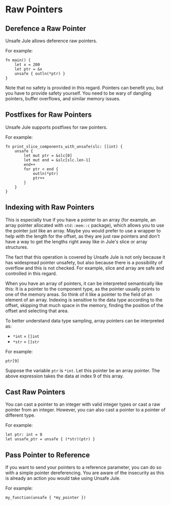 # Raw Pointers

## Derefence a Raw Pointer
Unsafe Jule allows deference raw pointers.

For example:
```jule
fn main() {
    let x = 200
    let ptr = &x
    unsafe { outln(*ptr) }
}
```
Note that no safety is provided in this regard. Pointers can benefit you, but you have to provide safety yourself. You need to be wary of dangling pointers, buffer overflows, and similar memory issues.


## Postfixes for Raw Pointers
Unsafe Jule supports postfixes for raw pointers.

For example:
```jule
fn print_slice_components_with_unsafe(slc: []int) {
    unsafe {
        let mut ptr = &slc[0]
        let mut end = &slc[slc.len-1]
        end++
        for ptr < end {
            outln(*ptr)
            ptr++
        }
    }
}
```

## Indexing with Raw Pointers
This is especially true if you have a pointer to an array (for example, an array pointer allocated with `std::mem::c` package), which allows you to use the pointer just like an array. Maybe you would prefer to use a wrapper to help with the length for the offset, as they are just raw pointers and don't have a way to get the lengths right away like in Jule's slice or array structures.

The fact that this operation is covered by Unsafe Jule is not only because it has widespread pointer unsafety, but also because there is a possibility of overflow and this is not checked. For example, slice and array are safe and controlled in this regard.

When you have an array of pointers, it can be interpreted semantically like this: It is a pointer to the component type, as the pointer usually points to one of the memory areas. So think of it like a pointer to the field of an element of an array. Indexing is sensitive to the data type according to the offset, skipping that much space in the memory, finding the position of the offset and selecting that area. 

To better understand data type sampling, array pointers can be interpreted as:
- `*int` = `[]int `
-  `*str` = `[]str`

For example:
```jule
ptr[9]
```
Suppose the variable `ptr` is `*int`. Let this pointer be an array pointer. The above expression takes the data at index 9 of this array.

## Cast Raw Pointers
You can cast a pointer to an integer with valid integer types or cast a raw pointer from an integer. However, you can also cast a pointer to a pointer of different type.

For example:
```jule
let ptr: int = 0
let unsafe_ptr = unsafe { (*str)(ptr) }
```

## Pass Pointer to Reference

If you want to send your pointers to a reference parameter, you can do so with a simple pointer dereferencing. You are aware of the insecurity as this is already an action you would take using Unsafe Jule.

For example:
```jule
my_function(unsafe { *my_pointer })
```
